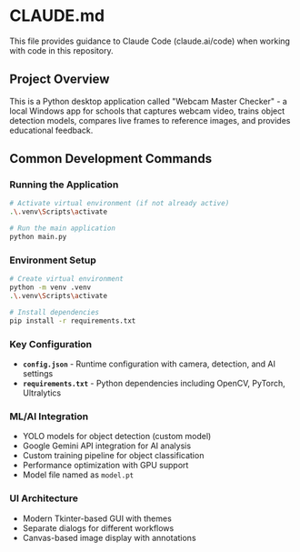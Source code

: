 # CLAUDE.md

This file provides guidance to Claude Code (claude.ai/code) when working with code in this repository.

## Project Overview

This is a Python desktop application called "Webcam Master Checker" - a local Windows app for schools that captures webcam video, trains object detection models, compares live frames to reference images, and provides educational feedback.

## Common Development Commands

### Running the Application
```bash
# Activate virtual environment (if not already active)
.\.venv\Scripts\activate

# Run the main application
python main.py
```

### Environment Setup
```bash
# Create virtual environment
python -m venv .venv
.\.venv\Scripts\activate

# Install dependencies
pip install -r requirements.txt
```

### Key Configuration
- **`config.json`** - Runtime configuration with camera, detection, and AI settings
- **`requirements.txt`** - Python dependencies including OpenCV, PyTorch, Ultralytics

### ML/AI Integration
- YOLO models for object detection (custom model)
- Google Gemini API integration for AI analysis
- Custom training pipeline for object classification
- Performance optimization with GPU support
- Model file named as `model.pt`

### UI Architecture
- Modern Tkinter-based GUI with themes
- Separate dialogs for different workflows
- Canvas-based image display with annotations
